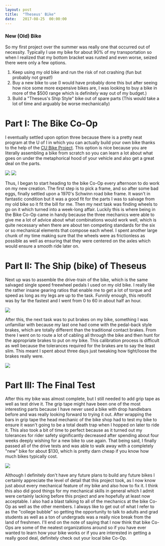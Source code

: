 ```yaml
---
layout: post
title:  "Theseus' Bike"
date:   2017-08-25  00:00:00
---
```



### New (Old) Bike
So my first project over the summer was really one that occurred out of necessity.
Typically I use my bike for about 90% of my transportation so when I realized that
my bottom bracket was rusted and even worse, seized there were only a few options.

1. Keep using my old bike and run the risk of not crashing (fun but probably not great!)
2. Buy a new bike to use (I would have probably done this but after seeing how nice some
  more expensive bikes are, I was looking to buy a bike in more of the $500 range which
  is definitely way out of my budget.)
3. Build a "Theseus's Ship Style" bike out of spare parts (This would take a lot of time
  and arguably be worse mechanically)

# Part I: The Bike Co-Op
I eventually settled upon option three because there is a pretty neat program at
the U of I in which you can actually build your own bike thanks to the help of the
[CU Bike Project][cu-bike-project-link]. This option is nice because you are literally
assembling a bike from scratch so you can learn a lot about what goes on under the
metaphorical hood of your vehicle and also get a great deal on the parts.

![]({{site.baseurl}}/images/new_old_bike/bike_in_shop1.jpg)
![]({{site.baseurl}}/images/new_old_bike/bike_in_shop2.jpg)

Thus, I began to start heading to the bike Co-Op every afternoon to do work on my
new creation. The first step is to pick a frame, and so after some bad eggs, finally
settled upon a 1970's Schwinn road bike frame. It wasn't in fantastic condition
but it was a good fit for the parts I was to salvage from my old bike so it fit the
bill for me. Then my next task was finding wheels to go on it which turned into a
week-long affair. Luckily this is where being in the Bike Co-Op came in handy because
the three mechanics were able to give me a lot of advice about what combinations would
work well, which is quite necessary when there are about ten competing standards for the
six or so mechanical elements that compose each wheel. I spent another large chunk of my
time making sure that the wheels were as frictionless as possible as well as ensuring
that they were centered on the axles which would ensure a smooth ride later on.

# Part II: The Ship (bike) of Theseus
Next up was to assemble the drive-train of the bike, which is the same salvaged single
speed freewheel pedals I used on my old bike. I really like the rather insane gearing ratios
that enable me to get a lot of torque and speed as long as my legs are up to the task.
Funnily enough, this retrofit was by far the fastest and I went from 0 to 60 in about
half an hour.

![]({{site.baseurl}}/images/new_old_bike/bike_completed1.jpg)

After this, the next task was to put brakes on my bike, something I was unfamiliar with
because my last one had come with the pedal-back style brakes, which are totally different
than the traditional contact brakes. From there I went on to route a lot of cabling all
through the bike and then hunt for the appropriate brakes to put on my bike. This
calibration process is difficult as well because the tolerances required for the brakes
are to say the least slim. This meant I spent about three days just tweaking how tight/loose
the brakes really were.

![]({{site.baseurl}}/images/new_old_bike/bike_completed2.jpg)

# Part III: The Final Test
After this my bike was almost complete, but I still needed to add grip tape as well as test
drive it. The grip tape might have been one of the most interesting parts because I have
never used a bike with drop handlebars before and was really looking forward to trying it out.
After wrapping the bars in grip tape the head mechanic of the bike shop had to test my bike
to ensure it wasn't going to be a total death trap when I hopped on later to ride it.
This also took a bit of time to perfect because as it turned out my tolerances for rider safety
significantly decreased after spending about four weeks deeply wishing for a new bike to use
again. That being said, I finally passed all of the drive tests and was able to walk
away with a completely "new" bike for about $130, which is pretty darn cheap if you
know how much bikes typically cost.

![]({{site.baseurl}}/images/new_old_bike/bike_on_trail1.jpg)

Although I definitely don't have any future plans to build any future bikes I certainly
appreciate the level of detail that this project took, as I now know just about every
mechanical feature of my bike and also how to fix it. I think this also did good things
for my mechanical skills in general which I admit were certainly lacking before this project
and are hopefully at least now acceptable. I also had a blast talking to all of the mechanics
at the bike Co-Op as well as the other members. I always like to get out of what I refer to
as the "college bubble" so getting the opportunity to talk to adults and grad students as well
as a ton of undergrads was a really nice break from the land of freshmen. I'll end on the note
of saying that I now think that bike Co-Ops are some of the neatest organizations around so
if you have ever wanted to learn how your bike works or if you are interested in getting a really
good deal, definitely check out your local bike Co-Op.

[cu-bike-project-link]: [http://thebikeproject.org/]
